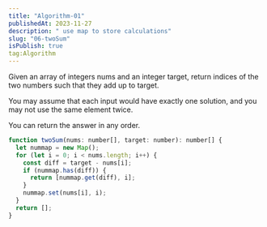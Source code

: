```yaml
---
title: "Algorithm-01"
publishedAt: 2023-11-27
description: " use map to store calculations"
slug: "06-twoSum"
isPublish: true
tag:Algorithm
---
```


Given an array of integers nums and an integer target, return indices of the two numbers such that they add up to target.

You may assume that each input would have exactly one solution, and you may not use the same element twice.

You can return the answer in any order.

```js
function twoSum(nums: number[], target: number): number[] {
  let nummap = new Map();
  for (let i = 0; i < nums.length; i++) {
    const diff = target - nums[i];
    if (nummap.has(diff)) {
      return [nummap.get(diff), i];
    }
    nummap.set(nums[i], i);
  }
  return [];
}
```
